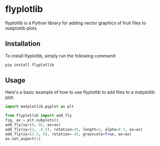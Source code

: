# flyplotlib

flyplotlib is a Python library for adding vector graphics of fruit flies to matplotlib plots.

## Installation
To install flyplotlib, simply run the following command:

```sh
pip install flyplotlib
```

## Usage
Here's a basic example of how to use flyplotlib to add flies to a matplotlib plot:

```python
import matplotlib.pyplot as plt

from flyplotlib import add_fly
fig, ax = plt.subplots()
add_fly(xy=(0, 0), ax=ax)
add_fly(xy=(2, -0.5), rotation=30, length=2, alpha=0.3, ax=ax)
add_fly(xy=(3.5, 0), rotation=-45, grayscale=True, ax=ax)
ax.set_aspect(1)
```
